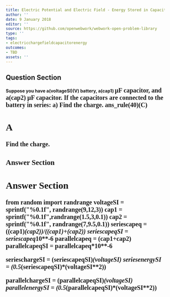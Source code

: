 ```yaml
---
title: Electric Potential and Electric Field - Energy Stored in Capacitors
author: ''
date: 9 January 2018
editor: ''
source: https://github.com/openwebwork/webwork-open-problem-library
type: ''
tags:
- electricchargefieldcapacitorenergy
outcomes:
- TBD
assets: ''
---
```


## Question Section 

<b>
Suppose you have a(voltageSI)(V) battery, a(cap1) <span style="font-family: 'Times'; font-size: 20px";>&mu;F<span> capacitor, and a(cap2) <span style="font-family: 'Times'; font-size: 20px";>&mu;F<span> capacitor. If the capacitors are connected to the battery in series:
a) Find the charge.
ans_rule(40)(C)

## A
Find the charge.
### Answer Section


## Answer Section

from random import randrange
voltageSI = sprintf("%0.1f", randrange(9,12,3))
cap1 = sprintf("%0.1f",randrange(1.5,3,0.1))
cap2 = sprintf("%0.1f", randrange(7,9.5,0.1))
seriescapeq = ((cap1)*(cap2))/((cap1)+(cap2))
seriescapeqSI = seriescapeq*10**-6
parallelcapeq = (cap1+cap2)
parallelcapeqSI = parallelcapeq*10**-6

serieschargeSI = (seriescapeqSI)*(voltageSI)
seriesenergySI = (0.5*(seriescapeqSI)*(voltageSI**2))

parallelchargeSI = (parallelcapeqSI)*(voltageSI)
parallelenergySI = (0.5*(parallelcapeqSI)*(voltageSI**2))